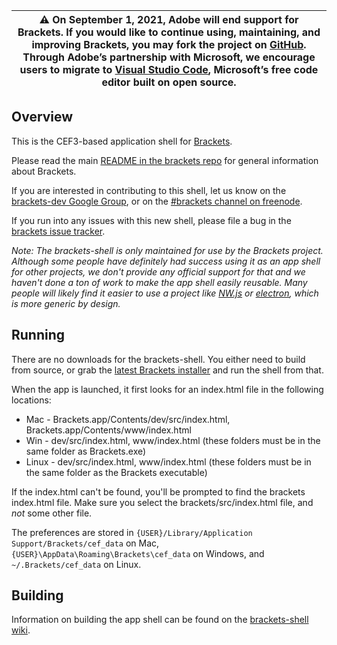 | :warning: On September 1, 2021, Adobe will end support for Brackets. If you would like to continue using, maintaining, and improving Brackets, you may fork the project on [GitHub](https://github.com/adobe/brackets). Through Adobe’s partnership with Microsoft, we encourage users to migrate to [Visual Studio Code](https://code.visualstudio.com/), Microsoft’s free code editor built on open source.
| ---

## Overview

This is the CEF3-based application shell for [Brackets](https://github.com/adobe/brackets). 

Please read the main [README in the brackets repo](https://github.com/adobe/brackets/blob/master/README.md) 
for general information about Brackets.

If you are interested in contributing to this shell, let us know on the 
[brackets-dev Google Group](http://groups.google.com/group/brackets-dev), 
or on the [#brackets channel on freenode](http://webchat.freenode.net/?channels=brackets).

If you run into any issues with this new shell, please file a bug in the 
[brackets issue tracker](https://github.com/adobe/brackets/issues).

_Note: The brackets-shell is only maintained for use by the Brackets project. Although some people have 
definitely had success using it as an app shell for other projects, we don't provide any official 
support for that and we haven't done a ton of work to make the app shell easily reusable. Many people 
will likely find it easier to use a project like [NW.js](https://github.com/nwjs/nw.js/) or [electron](https://github.com/atom/electron), which is more generic by design._

## Running

There are no downloads for the brackets-shell. You either need to 
build from source, or grab the [latest Brackets installer](http://download.brackets.io) 
and run the shell from that.

When the app is launched, it first looks for an index.html file in the following locations:
* Mac - Brackets.app/Contents/dev/src/index.html, Brackets.app/Contents/www/index.html
* Win - dev/src/index.html, www/index.html (these folders must be in the same folder as Brackets.exe)
* Linux - dev/src/index.html, www/index.html (these folders must be in the same folder as the Brackets executable)

If the index.html can't be found, you'll be prompted to find the brackets index.html file. 
Make sure you select the brackets/src/index.html file, and *not* some other file. 

The preferences are stored in `{USER}/Library/Application Support/Brackets/cef_data` on Mac, `{USER}\AppData\Roaming\Brackets\cef_data` on Windows, and `~/.Brackets/cef_data` on Linux.

## Building

Information on building the app shell can be found on the [brackets-shell wiki](https://github.com/adobe/brackets-shell/wiki/Building-brackets-shell).
